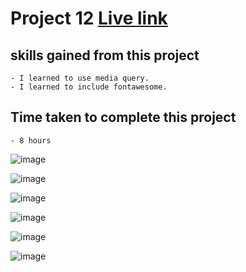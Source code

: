 # Project 12 [Live link]()

## skills gained from this project
    - I learned to use media query.
    - I learned to include fontawesome.

## Time taken to complete this project
    - 8 hours

![image](./assets/images/Screenshot%20(29).png)

![image](./assets/images/Screenshot%20(30).png)

![image](./assets/images/Screenshot%20(31).png)

![image](./assets/images/Screenshot%20(35).png)

![image](./assets/images/Screenshot%20(36).png)

![image](./assets/images/Screenshot%20(37).png)